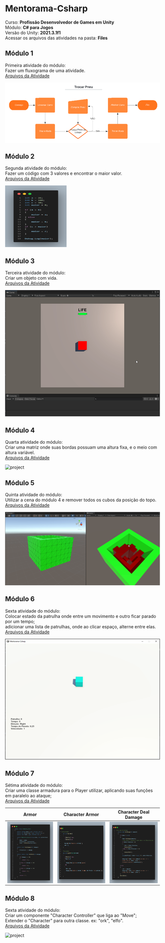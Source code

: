 # Mentorama-Csharp

Curso: **Profissão Desenvolvedor de Games em Unity**<br/>
Módulo: **C# para Jogos**<br/>
Versão do Unity: **2021.3.1f1**<br/>
Acessar os arquivos das atividades na pasta: **Files**

## Módulo 1

Primeira atividade do módulo:<br/>
Fazer um fluxograma de uma atividade.<br/>
[Arquivos da Atividade](https://github.com/AlanLee1/Mentorama-Csharp/tree/main/Files/Module1)

<img src="/Files/Module1/Atividade.PNG" alt="project"/>

## Módulo 2

Segunda atividade do módulo:<br/>
Fazer um código com 3 valores e encontrar o maior valor.<br/>
[Arquivos da Atividade](https://github.com/AlanLee1/Mentorama-Csharp/tree/main/Files/Module2)

<img src="/Files/Module2/Code.png" width="200" height="200" alt="project"/>

## Módulo 3

Terceira atividade do módulo:<br/>
Criar um objeto com vida.<br/>
[Arquivos da Atividade](https://github.com/AlanLee1/Mentorama-Csharp/tree/main/Files/Module3)

<img src="/Files/Module3/Game.gif" alt="project"/>

## Módulo 4

Quarta atividade do módulo:<br/>
Criar uma matriz onde suas bordas possuam uma altura fixa, e o meio com altura variável.<br/>
[Arquivos da Atividade](https://github.com/AlanLee1/Mentorama-Csharp/tree/main/Files/Module4)

<img src="/Files/Module4/Game.gif" alt="project"/>

## Módulo 5

Quinta atividade do módulo:<br/>
Utilizar a cena do módulo 4 e remover todos os cubos da posição do topo.<br/>
[Arquivos da Atividade](https://github.com/AlanLee1/Mentorama-Csharp/tree/main/Files/Module5)

<img src="/Files/Module5/Game.gif" alt="project"/>

## Módulo 6

Sexta atividade do módulo:<br/>
Colocar estado da patrulha onde entre um movimento e outro ficar parado por um tempo;<br/> 
adicionar uma lista de patrulhas, onde ao clicar espaço, alterne entre elas.<br/>
[Arquivos da Atividade](https://github.com/AlanLee1/Mentorama-Csharp/tree/main/Files/Module6)

<img src="/Files/Module6/Game.gif" alt="project"/>

## Módulo 7

Sétima atividade do módulo:<br/>
Criar uma classe armadura para o Player utilizar, aplicando suas funções em paralelo ao ataque;<br/>
[Arquivos da Atividade](https://github.com/AlanLee1/Mentorama-Csharp/tree/main/Files/Module7)

| Armor | Character Armor | Character Deal Damage |
| :----: | :----: | :----: |
| <img src="/Files/Module7/Code_Armor.png" width="200" height="200" alt="project"/> | <img src="/Files/Module7/Code_Character_Armor.png" width="200" height="200" alt="project"/> | <img src="/Files/Module7/Code_Character_DealDamage.png" width="200" height="200" alt="project"/> |

## Módulo 8

Sexta atividade do módulo:<br/>
Criar um componente "Character Controller" que liga ao "Move";<br/>
Extender o "Character" para outra classe. ex: "ork", "elfo".<br/>
[Arquivos da Atividade](https://github.com/AlanLee1/Mentorama-Csharp/tree/main/Files/Module8)

<img src="/Files/Module8/Game.gif" alt="project"/>
